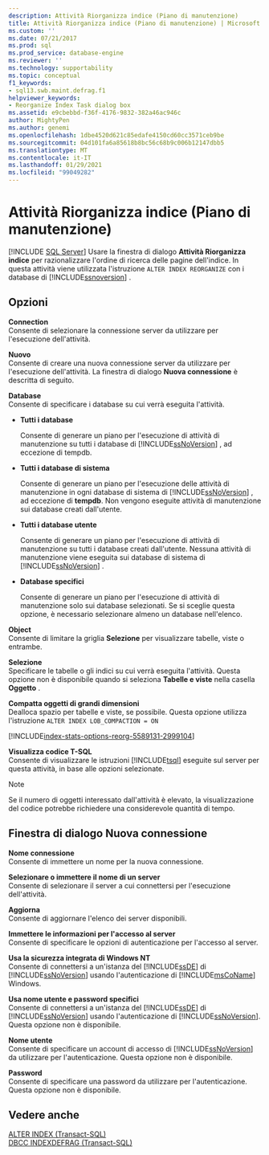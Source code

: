 ```yaml
---
description: Attività Riorganizza indice (Piano di manutenzione)
title: Attività Riorganizza indice (Piano di manutenzione) | Microsoft Docs
ms.custom: ''
ms.date: 07/21/2017
ms.prod: sql
ms.prod_service: database-engine
ms.reviewer: ''
ms.technology: supportability
ms.topic: conceptual
f1_keywords:
- sql13.swb.maint.defrag.f1
helpviewer_keywords:
- Reorganize Index Task dialog box
ms.assetid: e9cbebbd-f36f-4176-9832-382a46ac946c
author: MightyPen
ms.author: genemi
ms.openlocfilehash: 1dbe4520d621c85edafe4150cd60cc3571ceb9be
ms.sourcegitcommit: 04d101fa6a85618b8bc56c68b9c006b12147dbb5
ms.translationtype: MT
ms.contentlocale: it-IT
ms.lasthandoff: 01/29/2021
ms.locfileid: "99049282"
---
```

# <a name="reorganize-index-task-maintenance-plan"></a>Attività Riorganizza indice (Piano di manutenzione)
 [!INCLUDE [SQL Server](../../includes/applies-to-version/sqlserver.md)]
  Usare la finestra di dialogo **Attività Riorganizza indice** per razionalizzare l'ordine di ricerca delle pagine dell'indice. In questa attività viene utilizzata l'istruzione `ALTER INDEX REORGANIZE` con i database di [!INCLUDE[ssnoversion](../../includes/ssnoversion-md.md)] .  
  
## <a name="options"></a>Opzioni  
 **Connection**  
 Consente di selezionare la connessione server da utilizzare per l'esecuzione dell'attività.  
  
 **Nuovo**  
 Consente di creare una nuova connessione server da utilizzare per l'esecuzione dell'attività. La finestra di dialogo **Nuova connessione** è descritta di seguito.  
  
 **Database**  
 Consente di specificare i database su cui verrà eseguita l'attività.  
  
-   **Tutti i database**  
  
     Consente di generare un piano per l'esecuzione di attività di manutenzione su tutti i database di [!INCLUDE[ssNoVersion](../../includes/ssnoversion-md.md)] , ad eccezione di tempdb.  
  
-   **Tutti i database di sistema**  
  
     Consente di generare un piano per l'esecuzione delle attività di manutenzione in ogni database di sistema di [!INCLUDE[ssNoVersion](../../includes/ssnoversion-md.md)] , ad eccezione di **tempdb**. Non vengono eseguite attività di manutenzione sui database creati dall'utente.  
  
-   **Tutti i database utente**  
  
     Consente di generare un piano per l'esecuzione di attività di manutenzione su tutti i database creati dall'utente. Nessuna attività di manutenzione viene eseguita sui database di sistema di [!INCLUDE[ssNoVersion](../../includes/ssnoversion-md.md)] .  
  
-   **Database specifici**  
  
     Consente di generare un piano per l'esecuzione di attività di manutenzione solo sui database selezionati. Se si sceglie questa opzione, è necessario selezionare almeno un database nell'elenco.  
  
 **Object**  
 Consente di limitare la griglia **Selezione** per visualizzare tabelle, viste o entrambe.  
  
 **Selezione**  
 Specificare le tabelle o gli indici su cui verrà eseguita l'attività. Questa opzione non è disponibile quando si seleziona **Tabelle e viste** nella casella **Oggetto** .  
  
 **Compatta oggetti di grandi dimensioni**  
 Dealloca spazio per tabelle e viste, se possibile. Questa opzione utilizza l'istruzione `ALTER INDEX LOB_COMPACTION = ON`  


[!INCLUDE[index-stats-options-reorg-5589131-2999104](../../includes/paragraph-content/index-stats-options-reorganize-maintenance-plan-include.md)]

  
 **Visualizza codice T-SQL**  
 Consente di visualizzare le istruzioni [!INCLUDE[tsql](../../includes/tsql-md.md)] eseguite sul server per questa attività, in base alle opzioni selezionate.  
  
> [!NOTE]  
>  Se il numero di oggetti interessato dall'attività è elevato, la visualizzazione del codice potrebbe richiedere una considerevole quantità di tempo.  

  
## <a name="new-connection-dialog-box"></a>Finestra di dialogo Nuova connessione  
 **Nome connessione**  
 Consente di immettere un nome per la nuova connessione.  
  
 **Selezionare o immettere il nome di un server**  
 Consente di selezionare il server a cui connettersi per l'esecuzione dell'attività.  
  
 **Aggiorna**  
 Consente di aggiornare l'elenco dei server disponibili.  
  
 **Immettere le informazioni per l'accesso al server**  
 Consente di specificare le opzioni di autenticazione per l'accesso al server.  
  
 **Usa la sicurezza integrata di Windows NT**  
 Consente di connettersi a un'istanza del [!INCLUDE[ssDE](../../includes/ssde-md.md)] di [!INCLUDE[ssNoVersion](../../includes/ssnoversion-md.md)] usando l'autenticazione di [!INCLUDE[msCoName](../../includes/msconame-md.md)] Windows.  
  
 **Usa nome utente e password specifici**  
 Consente di connettersi a un'istanza del [!INCLUDE[ssDE](../../includes/ssde-md.md)] di [!INCLUDE[ssNoVersion](../../includes/ssnoversion-md.md)] usando l'autenticazione di [!INCLUDE[ssNoVersion](../../includes/ssnoversion-md.md)]. Questa opzione non è disponibile.  
  
 **Nome utente**  
 Consente di specificare un account di accesso di [!INCLUDE[ssNoVersion](../../includes/ssnoversion-md.md)] da utilizzare per l'autenticazione. Questa opzione non è disponibile.  
  
 **Password**  
 Consente di specificare una password da utilizzare per l'autenticazione. Questa opzione non è disponibile.  
  
## <a name="see-also"></a>Vedere anche  
 [ALTER INDEX &#40;Transact-SQL&#41;](../../t-sql/statements/alter-index-transact-sql.md)   
 [DBCC INDEXDEFRAG &#40;Transact-SQL&#41;](../../t-sql/database-console-commands/dbcc-indexdefrag-transact-sql.md)  
  
  
